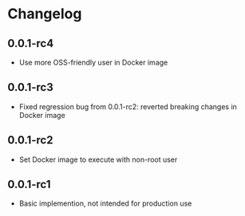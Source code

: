 # Changelog

## 0.0.1-rc4
- Use more OSS-friendly user in Docker image

## 0.0.1-rc3
- Fixed regression bug from 0.0.1-rc2: reverted breaking changes in Docker image

## 0.0.1-rc2
- Set Docker image to execute with non-root user 

## 0.0.1-rc1
- Basic implemention, not intended for production use
